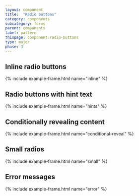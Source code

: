 ```yaml
---
layout: component
title:  "Radio buttons"
category: components
subcategory: forms
parent: components
label: pattern
thispage: component.radio-buttons
type: major
phase: 3
---
```


## Inline radio buttons

{% include example-frame.html name="inline" %}

## Radio buttons with hint text

{% include example-frame.html name="hints" %}

## Conditionally revealing content

{% include example-frame.html name="conditional-reveal" %}

## Small radios

{% include example-frame.html name="small" %}

## Error messages

{% include example-frame.html name="error" %}
